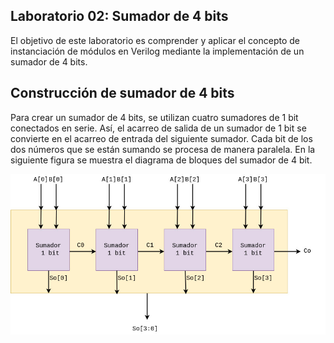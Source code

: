 ## Laboratorio 02: Sumador de 4 bits

El objetivo de este laboratorio es comprender y aplicar el concepto de instanciación de módulos en Verilog mediante la implementación de un sumador de 4 bits. 

## Construcción de sumador de 4 bits

Para crear un sumador de 4 bits, se utilizan cuatro sumadores de 1 bit conectados en serie. Así, el acarreo de salida de un sumador de 1 bit se convierte en el acarreo de entrada del siguiente sumador. Cada bit de los dos números que se están sumando se procesa de manera paralela. En la siguiente figura se muestra el diagrama de bloques del sumador de 4 bit.


![fpga](../figs/4bit.png)





